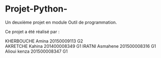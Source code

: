 # Projet-Python-
Un deuxième projet  en module Outil de programmation. 

Ce projet a été réalisé par : 

KHERBOUCHE Amina 20150009113 G2  
AKRETCHE Kahina  201400008349 G1 
IRATNI Asmahene 201500008316  G1 
Alioui kenza   201500008347  G1



